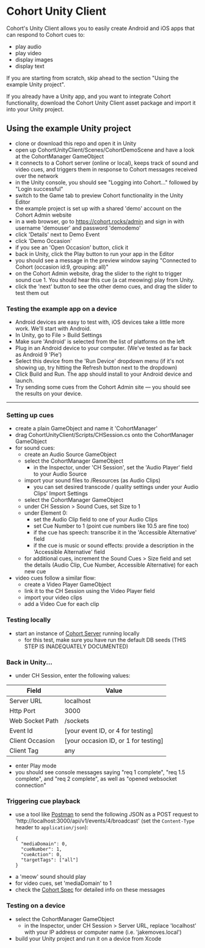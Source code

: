 # Cohort Unity Client
Cohort's Unity Client allows you to easily create Android and iOS apps that can respond to Cohort cues to:
- play audio
- play video
- display images
- display text

If you are starting from scratch, skip ahead to the section "Using the example Unity project".

If you already have a Unity app, and you want to integrate Cohort functionality, download the Cohort Unity Client asset package and import it into your Unity project.

## Using the example Unity project
- clone or download this repo and open it in Unity
- open up CohortUnityClient/Scenes/CohortDemoScene and have a look at the CohortManager GameObject
- it connects to a Cohort server (online or local), keeps track of sound and video cues, and triggers them in response to Cohort messages received over the network
- in the Unity console, you should see "Logging into Cohort..." followed by "Login successful"
- switch to the Game tab to preview Cohort functionality in the Unity Editor
- the example project is set up with a shared 'demo' account on the Cohort Admin website 
- in a web browser, go to https://cohort.rocks/admin and sign in with username 'demouser' and password 'demodemo'
- click 'Details' next to Demo Event
- click 'Demo Occasion'
- if you see an 'Open Occasion' button, click it
- back in Unity, click the Play button to run your app in the Editor
- you should see a message in the preview window saying "Connected to Cohort (occasion id:9, grouping: all)"
- on the Cohort Admin website, drag the slider to the right to trigger sound cue 1. You should hear this cue (a cat meowing) play from Unity.
- click the 'next' button to see the other demo cues, and drag the slider to test them out

### Testing the example app on a device
- Android devices are easy to test with, iOS devices take a little more work. We'll start with Android.
- In Unity, go to File > Build Settings
- Make sure 'Android' is selected from the list of platforms on the left
- Plug in an Android device to your computer. (We've tested as far back as Android 9 'Pie')
- Select this device from the 'Run Device' dropdown menu (if it's not showing up, try hitting the Refresh button next to the dropdown)
- Click Build and Run. The app should install to your Android device and launch.
- Try sending some cues from the Cohort Admin site — you should see the results on your device.

---

### Setting up cues
- create a plain GameObject and name it 'CohortManager'
- drag CohortUnityClient/Scripts/CHSession.cs onto the CohortManager GameObject
- for sound cues:
  - create an Audio Source GameObject
  - select the CohortManager GameObject
    - in the Inspector, under 'CH Session', set the 'Audio Player' field to your Audio Source
  - import your sound files to /Resources (as Audio Clips)
    - you can set desired transcode / quality settings under your Audio Clips' Import Settings
  - select the CohortManager GameObject
  - under CH Session > Sound Cues, set Size to 1
  - under Element 0:
    - set the Audio Clip field to one of your Audio Clips
    - set Cue Number to 1 (point cue numbers like 10.5 are fine too)
    - if the cue has speech: transcribe it in the 'Accessible Alternative' field
    - if the cue is music or sound effects: provide a description in the 'Accessible Alternative' field
  - for additional cues, increment the Sound Cues > Size field and set the details (Audio Clip, Cue Number, Accessible Alternative) for each new cue
- video cues follow a similar flow:
  - create a Video Player GameObject 
  - link it to the CH Session using the Video Player field
  - import your video clips 
  - add a Video Cue for each clip

### Testing locally
- start an instance of [Cohort Server](https://github.com/jakemoves/cohort-server) running locally
  - for this test, make sure you have run the default DB seeds (THIS STEP IS INADEQUATELY DOCUMENTED)

### Back in Unity...
- under CH Session, enter the following values:

| Field           | Value                                 |
| --------------- | ------------------------------------- |
| Server URL      | localhost                             |
| Http Port       | 3000                                  |
| Web Socket Path | /sockets                              |
| Event Id        | [your event ID, or 4 for testing]     |
| Client Occasion | [your occasion ID, or 1 for testing]  |
| Client Tag      | any                                   |

- enter Play mode
- you should see console messages saying "req 1 complete", "req 1.5 complete", and "req 2 complete", as well as "opened websocket connection"

### Triggering cue playback
- use a tool like [Postman](https://www.getpostman.com) to send the following JSON as a POST request to 'http://localhost:3000/api/v1/events/4/broadcast' (set the `Content-Type` header to `application/json`): 
  ```
  {
    "mediaDomain": 0,
    "cueNumber": 1,
    "cueAction": 0,
    "targetTags": ["all"]
  }
  ```
- a 'meow' sound should play
- for video cues, set 'mediaDomain' to 1
- check the [Cohort Spec](https://github.com/jakemoves/cohort-spec) for detailed info on these messages
    
### Testing on a device
- select the CohortManager GameObject
  - in the Inspector, under CH Session > Server URL, replace 'localhost' with your IP address or computer name (i.e. 'jakemoves.local')
- build your Unity project and run it on a device from Xcode